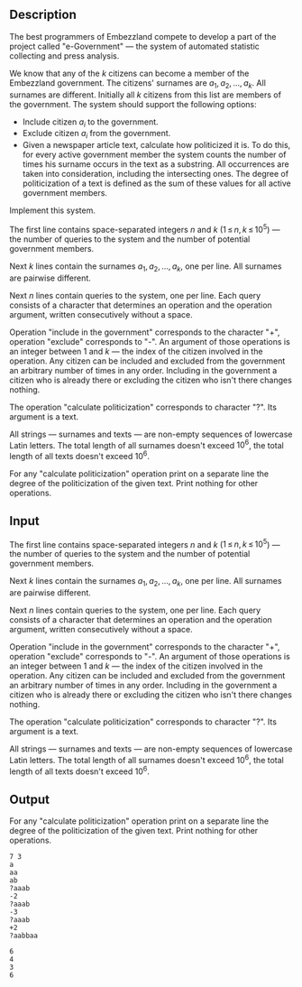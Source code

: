 ## Description

<div><p>The best programmers of Embezzland compete to develop a part of the project called "e-Government" — the system of automated statistic collecting and press analysis.</p><p>We know that any of the <span class="tex-span"><i>k</i></span> citizens can become a member of the Embezzland government. The citizens' surnames are <span class="tex-span"><i>a</i><sub class="lower-index">1</sub>, <i>a</i><sub class="lower-index">2</sub>, ..., <i>a</i><sub class="lower-index"><i>k</i></sub></span>. All surnames are different. Initially all <span class="tex-span"><i>k</i></span> citizens from this list are members of the government. The system should support the following options:</p><ul> <li> Include citizen <span class="tex-span"><i>a</i><sub class="lower-index"><i>i</i></sub></span> to the government. </li><li> Exclude citizen <span class="tex-span"><i>a</i><sub class="lower-index"><i>i</i></sub></span> from the government. </li><li> Given a newspaper article text, calculate how politicized it is. To do this, for every active government member the system counts the number of times his surname occurs in the text as a substring. All occurrences are taken into consideration, including the intersecting ones. The degree of politicization of a text is defined as the sum of these values for all active government members. </li></ul><p>Implement this system.</p></div><div class="input-specification"><p>The first line contains space-separated integers <span class="tex-span"><i>n</i></span> and <span class="tex-span"><i>k</i></span> (<span class="tex-span">1 ≤ <i>n</i>, <i>k</i> ≤ 10<sup class="upper-index">5</sup></span>) — the number of queries to the system and the number of potential government members.</p><p>Next <span class="tex-span"><i>k</i></span> lines contain the surnames <span class="tex-span"><i>a</i><sub class="lower-index">1</sub>, <i>a</i><sub class="lower-index">2</sub>, ..., <i>a</i><sub class="lower-index"><i>k</i></sub></span>, one per line. All surnames are pairwise different.</p><p>Next <span class="tex-span"><i>n</i></span> lines contain queries to the system, one per line. Each query consists of a character that determines an operation and the operation argument, written consecutively without a space.</p><p>Operation "include in the government" corresponds to the character "<span class="tex-font-style-tt">+</span>", operation "exclude" corresponds to "<span class="tex-font-style-tt">-</span>". An argument of those operations is an integer between <span class="tex-span">1</span> and <span class="tex-span"><i>k</i></span> — the index of the citizen involved in the operation. Any citizen can be included and excluded from the government an arbitrary number of times in any order. Including in the government a citizen who is already there or excluding the citizen who isn't there changes nothing.</p><p>The operation "calculate politicization" corresponds to character "<span class="tex-font-style-tt">?</span>". Its argument is a text.</p><p>All strings — surnames and texts — are non-empty sequences of lowercase Latin letters. The total length of all surnames doesn't exceed <span class="tex-span">10<sup class="upper-index">6</sup></span>, the total length of all texts doesn't exceed <span class="tex-span">10<sup class="upper-index">6</sup></span>.</p></div><div class="output-specification"><p>For any "calculate politicization" operation print on a separate line the degree of the politicization of the given text. Print nothing for other operations.</p></div>

## Input

<p>The first line contains space-separated integers <span class="tex-span"><i>n</i></span> and <span class="tex-span"><i>k</i></span> (<span class="tex-span">1 ≤ <i>n</i>, <i>k</i> ≤ 10<sup class="upper-index">5</sup></span>) — the number of queries to the system and the number of potential government members.</p><p>Next <span class="tex-span"><i>k</i></span> lines contain the surnames <span class="tex-span"><i>a</i><sub class="lower-index">1</sub>, <i>a</i><sub class="lower-index">2</sub>, ..., <i>a</i><sub class="lower-index"><i>k</i></sub></span>, one per line. All surnames are pairwise different.</p><p>Next <span class="tex-span"><i>n</i></span> lines contain queries to the system, one per line. Each query consists of a character that determines an operation and the operation argument, written consecutively without a space.</p><p>Operation "include in the government" corresponds to the character "<span class="tex-font-style-tt">+</span>", operation "exclude" corresponds to "<span class="tex-font-style-tt">-</span>". An argument of those operations is an integer between <span class="tex-span">1</span> and <span class="tex-span"><i>k</i></span> — the index of the citizen involved in the operation. Any citizen can be included and excluded from the government an arbitrary number of times in any order. Including in the government a citizen who is already there or excluding the citizen who isn't there changes nothing.</p><p>The operation "calculate politicization" corresponds to character "<span class="tex-font-style-tt">?</span>". Its argument is a text.</p><p>All strings — surnames and texts — are non-empty sequences of lowercase Latin letters. The total length of all surnames doesn't exceed <span class="tex-span">10<sup class="upper-index">6</sup></span>, the total length of all texts doesn't exceed <span class="tex-span">10<sup class="upper-index">6</sup></span>.</p>

## Output

<p>For any "calculate politicization" operation print on a separate line the degree of the politicization of the given text. Print nothing for other operations.</p>





```input1
7 3
a
aa
ab
?aaab
-2
?aaab
-3
?aaab
+2
?aabbaa

```




```output1
6
4
3
6

```


